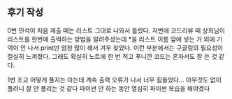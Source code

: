 ## 후기 작성
0번 민석이
처음 제출 때는 리스트 그대로 나와서 틀렸다. 저번에 코드리뷰 때 상희님이 리스트를 한번에 출력하는 방법을 알려주셨는데 *을 리스트 이름 앞에 넣는 거 외에 기억이 안 나서 print만 엄청 많이 해서 겨우 찾았다. 이런 부분에서는 구글링의 필요성이 절실히 느껴졌다. 그래도 확실히 노트에 한 번 적고 푸니깐 코드는 혼자서도 잘 쓴 것 같다. 

1번 조교
어떻게 풀지는 아는데 계속 출력 오류가 나서 너무 힘들었다...
아무것도 없이 풀려니 잘 안 풀리는 것 같다 파이썬 안 하는 동안 열심히 파이썬 복습을 해야겠다